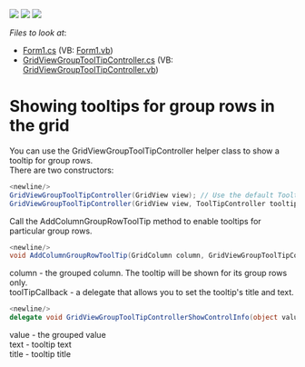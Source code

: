<!-- default badges list -->
![](https://img.shields.io/endpoint?url=https://codecentral.devexpress.com/api/v1/VersionRange/128632582/13.1.4%2B)
[![](https://img.shields.io/badge/Open_in_DevExpress_Support_Center-FF7200?style=flat-square&logo=DevExpress&logoColor=white)](https://supportcenter.devexpress.com/ticket/details/E989)
[![](https://img.shields.io/badge/📖_How_to_use_DevExpress_Examples-e9f6fc?style=flat-square)](https://docs.devexpress.com/GeneralInformation/403183)
<!-- default badges end -->
<!-- default file list -->
*Files to look at*:

* [Form1.cs](./CS/E989/Form1.cs) (VB: [Form1.vb](./VB/E989/Form1.vb))
* [GridViewGroupToolTipController.cs](./CS/E989/GridViewGroupToolTipController.cs) (VB: [GridViewGroupToolTipController.vb](./VB/E989/GridViewGroupToolTipController.vb))
<!-- default file list end -->
# Showing tooltips for group rows in the grid


<p>You can use the GridViewGroupToolTipController helper class to show a tooltip for group rows.<br />
There are two constructors:<br />


```cs
<newline/>
GridViewGroupToolTipController(GridView view); // Use the default Tooltip controller<newline/>
GridViewGroupToolTipController(GridView view, ToolTipController tooltip);<newline/>

```

</p><p>Call the AddColumnGroupRowToolTip method to enable tooltips for particular group rows.<br />


```cs
<newline/>
void AddColumnGroupRowToolTip(GridColumn column, GridViewGroupToolTipControllerShowControlInfo toolTipCallback)<newline/>

```

column - the grouped column. The tooltip will be shown for its group rows only.<br />
toolTipCallback - a delegate that allows you to set the tooltip's title and text.<br />


```cs
<newline/>
delegate void GridViewGroupToolTipControllerShowControlInfo(object value, out string text, out string title)<newline/>

```

value - the grouped value<br />
text - tooltip text<br />
title - tooltip title</p>

<br/>


